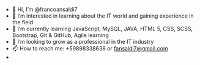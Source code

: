 - 👋 Hi, I’m @francoansaldi7
- 👀 I’m interested in learning about the IT world and gaining experience in the field
- 🌱 I’m currently learning JavaScript, MySQL, JAVA, HTML 5, CSS, SCSS, Bootstrap, Git & GitHub, Agile learning 
- 💞️ I’m looking to grow as a professional in the IT industry
- 📫 How to reach me: +59898338638 or fansaldi7@gmail.com
- 
<!---
francoansaldi7/francoansaldi7 is a ✨ special ✨ repository because its `README.md` (this file) appears on your GitHub profile.
You can click the Preview link to take a look at your changes.
--->
